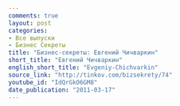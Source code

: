 ```yaml
---
comments: true
layout: post
categories:
- Все выпуски
- Бизнес Секреты
title: "Бизнес-секреты: Евгений Чичваркин"
short_title: "Евгений Чичваркин"
english_short_title: "Evgeniy-Chichvarkin"
source_link: "http://tinkov.com/bizsekrety/74"
youtube_id: "IdQrGkO6GM8"
date_publication: "2011-03-17"
---
```


